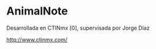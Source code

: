 AnimalNote
==========
Desarrollada en CTINmx [0], supervisada por Jorge Díaz

http://www.ctinmx.com/
